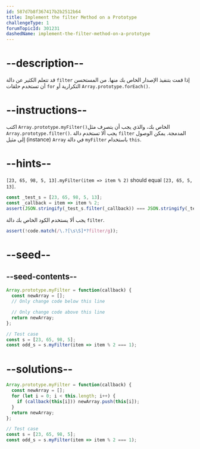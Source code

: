 ```yaml
---
id: 587d7b8f367417b2b2512b64
title: Implement the filter Method on a Prototype
challengeType: 1
forumTopicId: 301231
dashedName: implement-the-filter-method-on-a-prototype
---
```


# --description--

قد تتعلم الكثير عن دالة `filter` إذا قمت بتنفيذ الإصدار الخاص بك منها. من المستحسن أن تستخدم حلقات `for` التكرارية أو `Array.prototype.forEach()`.

# --instructions--

اكتب `Array.prototype.myFilter()`الخاص بك، والذي يجب أن يتصرف مثل `Array.prototype.filter()`. يجب ألا تستخدم دالة `filter` المدمجة. يمكن الوصول إلى مثيل (instance) `Array` في دالة `myFilter` باستخدام `this`.

# --hints--

`[23, 65, 98, 5, 13].myFilter(item => item % 2)` should equal `[23, 65, 5, 13]`.

```js
const _test_s = [23, 65, 98, 5, 13];
const _callback = item => item % 2;
assert(JSON.stringify(_test_s.filter(_callback)) === JSON.stringify(_test_s.myFilter(_callback)));
```

يجب ألا يستخدم الكود الخاص بك دالة `filter`.

```js
assert(!code.match(/\.?[\s\S]*?filter/g));
```

# --seed--

## --seed-contents--

```js
Array.prototype.myFilter = function(callback) {
  const newArray = [];
  // Only change code below this line

  // Only change code above this line
  return newArray;
};

// Test case
const s = [23, 65, 98, 5];
const odd_s = s.myFilter(item => item % 2 === 1);
```

# --solutions--

```js
Array.prototype.myFilter = function(callback) {
  const newArray = [];
  for (let i = 0; i < this.length; i++) {
    if (callback(this[i])) newArray.push(this[i]);
  }
  return newArray;
};

// Test case
const s = [23, 65, 98, 5];
const odd_s = s.myFilter(item => item % 2 === 1);
```
